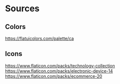 # Sources

## Colors

https://flatuicolors.com/palette/ca

## Icons

https://www.flaticon.com/packs/technology-collection
https://www.flaticon.com/packs/electronic-device-14
https://www.flaticon.com/packs/ecommerce-20
